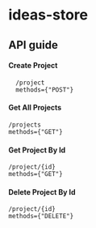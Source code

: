 # ideas-store


## API guide 

#### Create Project
```
  /project
  methods={"POST"}
```
  
#### Get All Projects
```
/projects
methods={"GET"}
```
#### Get Project By Id
```
/project/{id}
methods={"GET"}
```
#### Delete Project By Id
```
/project/{id}
methods={"DELETE"}
```

